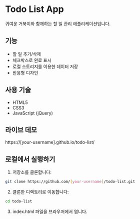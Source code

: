 # Todo List App

귀여운 거북이와 함께하는 할 일 관리 애플리케이션입니다.

## 기능

- 할 일 추가/삭제
- 체크박스로 완료 표시
- 로컬 스토리지를 이용한 데이터 저장
- 반응형 디자인

## 사용 기술

- HTML5
- CSS3
- JavaScript (jQuery)

## 라이브 데모

https://[your-username].github.io/todo-list/

## 로컬에서 실행하기

1. 저장소를 클론합니다:
```bash
git clone https://github.com/[your-username]/todo-list.git
```

2. 클론한 디렉토리로 이동합니다:
```bash
cd todo-list
```

3. index.html 파일을 브라우저에서 엽니다. 